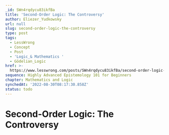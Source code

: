 ```yaml
---
_id: SWn4rqdycu83ikfBa
title: 'Second-Order Logic: The Controversy'
author: Eliezer_Yudkowsky
url: null
slug: second-order-logic-the-controversy
type: post
tags:
  - LessWrong
  - Concept
  - Post
  - 'Logic_& Mathematics '
  - Gödelian_Logic
href: >-
  https://www.lesswrong.com/posts/SWn4rqdycu83ikfBa/second-order-logic-the-controversy
sequence: Highly Advanced Epistemology 101 for Beginners
chapter: Mathematics and Logic
synchedAt: '2022-08-30T08:17:30.858Z'
status: todo
---
```


# Second-Order Logic: The Controversy
